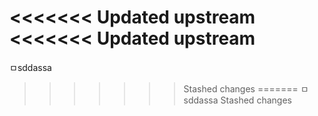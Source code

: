 <<<<<<< Updated upstream
<<<<<<< Updated upstream
=======
ㅁsddassa
>>>>>>> Stashed changes
=======
ㅁsddassa
>>>>>>> Stashed changes

